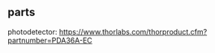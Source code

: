 <!--- notes that might be usefule for future reproducability--->
## parts
photodetector: https://www.thorlabs.com/thorproduct.cfm?partnumber=PDA36A-EC
